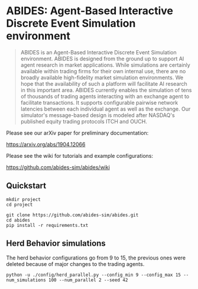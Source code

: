 # ABIDES: Agent-Based Interactive Discrete Event Simulation environment

> ABIDES is an Agent-Based Interactive Discrete Event Simulation environment. ABIDES is designed from the ground up to support AI agent research in market applications. While simulations are certainly available within trading firms for their own internal use, there are no broadly available high-fidelity market simulation environments. We hope that the availability of such a platform will facilitate AI research in this important area. ABIDES currently enables the simulation of tens of thousands of trading agents interacting with an exchange agent to facilitate transactions. It supports configurable pairwise network latencies between each individual agent as well as the exchange. Our simulator's message-based design is modeled after NASDAQ's published equity trading protocols ITCH and OUCH. 

Please see our arXiv paper for preliminary documentation:

https://arxiv.org/abs/1904.12066

Please see the wiki for tutorials and example configurations:

https://github.com/abides-sim/abides/wiki

## Quickstart
```
mkdir project
cd project

git clone https://github.com/abides-sim/abides.git
cd abides
pip install -r requirements.txt
```

## Herd Behavior simulations

The herd behavior configurations go from 9 to 15, the previous ones were deleted because of major changes to the trading agents.
```
python -u ./config/herd_parallel.py --config_min 9 --config_max 15 --num_simulations 100 --num_parallel 2 --seed 42
```
